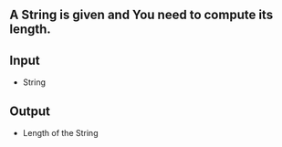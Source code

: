 ## A String is given and You need to compute its length.


## Input
- String

## Output
- Length of the String

